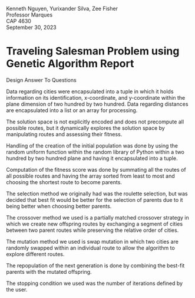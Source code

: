 Kenneth Nguyen, Yurixander Silva, Zee Fisher  
Professor Marques   
CAP 4630   
September 30, 2023  

# Traveling Salesman Problem using Genetic Algorithm Report 

Design Answer To Questions 

Data regarding cities were encapsulated into a tuple in which it holds information on its identification, x-coordinate, and y-coordinate within the plane dimension of two hundred by two hundred. Data regarding distances are encapsulated into a list or an array for processing. 

The solution space is not explicitly encoded and does not precompute all possible routes, but it dynamically explores the solution space by manipulating routes and assessing their fitness.  

Handling of the creation of the initial population was done by using the random uniform function within the random library of Python within a two hundred by two hundred plane and having it encapsulated into a tuple. 

Computation of the fitness score was done by summating all the routes of all possible routes and having the array sorted from least to most and choosing the shortest route to become parents. 

The selection method we originally had was the roulette selection, but was decided that best fit would be better for the selection of parents due to it being better when choosing better parents.  

The crossover method we used is a partially matched crossover strategy in which we create new offspring routes by exchanging a segment of cities between two parent routes while preserving the relative order of cities.  

The mutation method we used is swap mutation in which two cities are randomly swapped within an individual route to allow the algorithm to explore different routes. 

The repopulation of the next generation is done by combining the best-fit parents with the mutated offspring. 

The stopping condition we used was the number of iterations defined by the user.  

 

 
